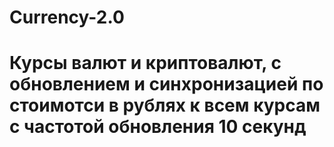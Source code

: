 # Currency-2.0

# Курсы валют и криптовалют, с обновлением и синхронизацией по стоимотси в рублях к всем курсам с частотой обновления 10 секунд
